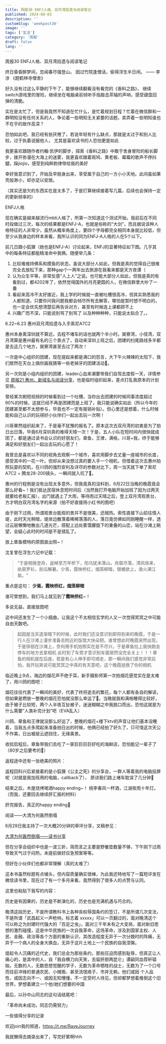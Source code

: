 ```yaml
---
title: 周报30 ENFJ人格、双月湾拾遗与阅读笔记
published: 2024-08-03
description: ''
customSlug: 'weekpost30'
image: ''
tags: ['生活']
category: '周报'
draft: false
lang: ''
---
```

 周报30 ENFJ人格、双月湾拾遗与阅读笔记



<!-- ![image-20240803175850282](./attachments/QmYppYS1DvzrkQEHaZoPsfKzPkqaZRX4p1aLzuVGXrruUN.png) -->


终日昏昏醉梦间，忽闻春尽强登山。
因过竹院逢僧话，偷得浮生半日闲。
—— 李涉 《题鹤林寺僧舍》

好久没有过这么平静的下午了，能够继续翻看没有看完的《香料之路》， 继续switch游戏里的冒险，继续坐在电脑桌前倾听手指敲击茶轴的声响，感受键盘回弹的清脆。

实在是太忙了，但是我竟然不知道在忙什么，是忙着规划日程？忙着在微信群和一群明知没有任何关系的人，争论着一些明知无关紧要的话题，卖弄着一些明知谁也不在乎的故作高深？

恐怕如此吧，我已经有些厌倦了，若说年轻有什么缺点，那就是太过于和别人比较，过于执着说服他人， 尤其是喜欢读书的人恐怕更是如此

我更喜欢跟随作者约翰·凯伊的脚步，探索《香料之路》中敢于舍身冒险的船长脚步，拨开弥漫在大海上的迷雾，我更喜欢跟着斑鸠、黄老板、霉霉的歌声不停抖腿，跺jiojio，感受到纯粹韵律带给我的美好

幸好我意识到了，开始及早脱身出来，享受属于自己的一方小小天地。此间虽如果壳般渺小，却亦足以安居。

（其实还是欠的东西实在是太多了，于是打算继续接着写几篇，后续也会保持一定的更新频率的）

 ENFJ人格

现在确实是越来越流行mbti人格了，所第一次知道这个测试开始，我前后在不同时段做过三次，每次的结果都是ENFJ-A，也就是俗称的“大剑”，而且据说该种人格特征的人非常少，虽然从概率角度上，要四个字母都完全相同本身就比较低，但至少从我身边的样本来看，我所认识的同为ENFJ-A人格的人在5个以下。

前几日跟小狐狸（她也是ENFJ-A）讨论起来，ENFJ的显著特征如下图。几乎其中的每条特征都能精准命中我俩。随便举几条：

1. 比较难维持佛系和摸鱼的状态，虽说大部分人如此，但我是真的觉得自己很难完全去放松下来，那种gap个一两年出去旅游在我看来都是天方夜谭（
2. 认为众生平等，非常反感“人上人”之说。也可能大部分人如此，但我是真的有看到过，都4202年了，依然觉得国外的月亮更圆的人，在微信群里大吵了一番
3. 看起来高冷不太好接近，我上学的时候就一直被吐槽很高冷，但其实熟悉我的人都知道，只要你问我问题我都会倾尽所有去解答，哪怕是暂时想不明白的，也一定会优先想清楚后再告诉对方，甚至有时候连上课都顾不上
4. 兴趣广而不深，只能说别骂了别骂了
以及种种种种，只能说太贴合了。。

<!-- ![image-20240803160630049](./attachments/QmTVaQZuhG4cp9rgqWNYZP24kEtASZpfw9Fb4oeiei24zj.png) -->


<!-- ![image-20240803160659864](./attachments/QmXQKu1NGtYuxPoQaC2qMWVncsyemxKb2mizmmR4j2ygir.png) -->



 6.22\~6.23 惠州双月湾拾遗与入手索尼A7C2

惠州本身离深圳就不算远，去程不堵车的话也就两个半小时。巽寮湾，小径湾，双月湾算是惠州最有名的三个景点了，自动来深圳上班之后，团建的扫尾路线多半都是去这几个地方，巽寮湾甚至去过了两次！

一次是中心组织的团建，现在提起来都是满口的怨言，大下午火辣辣的太阳下，我们居然在天台上搞你画我猜等一些老掉牙的团建活动🤣。

另一次则是小组内组织的团建，leader心血来潮要带我们自驾去度假一天，详情参见 [周报21 惠州、新域名与阅读分享](https://rayepeng.net/weekpost21)，也是临时组织起来，差点打乱我原本的计划安排。

曾经某次刷短视频的时候看到过一个吐槽，当你出去团建的时候同事浓度超过90%的时候，这就已经不再是团建而是上班了，我只能说确实如此（所以今年的团建甚至都不太想参与，毕竟也不一定有报销补贴）。但心里还是想着，什么时候能和自己认识的玩得好小伙伴们一起出去玩一次啊！

川哥果然组织起来了，于是毫不犹豫的报名了。原本这次去双月湾的初衷是为了拍日出日落，毕竟6月深圳真的难得天晴一次！于是，五人小队在短时间内很快就成团了，都是通过读书会认识的好朋友们，章鱼，王律，满格，川哥+我，终于能够满足和好朋友们一起出去玩的心愿了！

我曾总是喜欢以不同的视角去观察一个城市，喜欢用脚步去丈量一座城市的长度，感受其中的一花一叶。但却从来没想过真的要入手一个相机，但借着这次去惠州拍照玩耍的契机，在川鸽的强烈安利及详尽的参数对比下，周一当天就下单了索尼A7C2 + 腾龙28-200镜头，一瞬间就入坑了🤣。

惠州的行程倒是没有出现太多意外，但我竟真的没料到，6月22日当晚的晚霞竟会那么好看~！我们抵达民宿休息短时间后（当然我打开电脑开始加班了因为过两天就要给老板汇报），出门就遇上了大雨，等待雨过天晴之后，登上双月湾观景台，方才明白双月湾名字的来源（拍不好直接用小红书的图吧）


<!-- ![image-20240803151105546](./attachments/Qmf3YGgyWepoCsuWyC7QYH1jbvh1wMvW5ZWDoeWyYYpFeg.jpeg) -->


由于刚下过雨，所谓观景台能观的景并不是很美，还贼热。索性直接下山前往情人堤，此时天光稍暗，堤岸边散落着稀稀落落的人，落日竟仿佛如同刚睡醒一样，透过云层懒懒地散出几道光芒，搭配上远处雾霭朦胧下的重叠的山峦，站在沙滩上眺望，会疑心此时的时间是不是错乱了。

放上章鱼模特的原图直出照~！


<!-- ![image-20240803151721271](./attachments/QmNvWuMP72fiveaMdgpsat7Y4X2atqa6kVYZVM6TorXao4.jpeg) -->



沈复曾在浮生六记中记载：

> "于是相挽登舟，返棹至万年桥下，阳乌犹未落山。舟窗尽落，清风徐来，纨扇罗衫，剖瓜解暑。少焉，霞映桥红，烟笼柳暗，银蟾欲上，渔火满江矣。"

重点是这句： **少焉，霞映桥红，烟笼柳暗**

谁可曾想到，我们马上就见到了**霞映桥红**~！

多说无益，直接放图吧



<!-- ![image-20240803152826365](./attachments/QmabSU8CjNsSqZy1euSLWKKDZUN4rtr8tbPYCuz3NUQkcV.jpeg) -->


<!-- ![image-20240803152837936](./attachments/QmaSxKbRckV7PYyT563cra3jBgkU2WHhpGzNUb5LSNCYC4.jpeg) -->

<!-- ![image-20240803152848687](./attachments/QmZPPERGRNXmqBWrVP9PGFGJs47poJNJRCnAngREoy3XQq.jpeg) -->

这中间还发生了一个小插曲，让我这个不太相信玄学的人又一次觉得冥冥之中可能自由天数吧。

> 起因是当天逐渐暗下的时候，此时我们还没意识到即将到来的晚霞，于是一行人在沙滩上漫步准备去附近的饭馆大快朵颐。谁曾想此时晚霞突然出现，于是徘徊在沙滩上，奈何用手机拍照实在是不尽兴，于是章鱼拉上我快跑会停车的地方去拿相机
> 此时到了车旁才意识到车窗居然没完全关上！！！章鱼的相机就在后座，若是有心人伸手即可顺走，那一瞬间我们感觉非常后怕，我开玩笑说可能冥冥之中真的有天意吧，这个晚霞拯救了你的相机


临近晚上9点，海边的烟花声不绝于耳，新手摄影师第一次拍烟花感觉实在是太难了，用川鸽的图吧：


<!-- ![image-20240803153016437](./attachments/Qma9MZQNyKsaXoCTdnBy2w5ChbHu9XvcDxknhjFCsWR7QC.jpeg) -->


烟花往往代表了一瞬间的美好，代表了终将逝去的繁花，每个人都有各自的解读，但如果是燃放一整晚的烟花恐怕就没那么幸运了🤣。当晚就我和满格睡得比较好，由于被子比较短，两个人半夜互扯被子，迷迷糊糊之中我脱口而出，恐怕这就是为什么需要”人类补完计划”吧（EVA乱入）

川鸽、章鱼和王律就没那么好运了，整晚的烟花+楼下ktv的声音让他们基本没睡着，当我五点多爬起来准备拍日出的时候，他俩已经拍了好久了，只可惜这次天公不作美，日出被层云遮挡住，无缘美景。


<!-- ![image-20240803153418978](./attachments/QmcUu83myu27nA3Lsv7zpEKSsGZMKWn4RUQ7GfRmYBC1h2.jpeg) -->

<!-- ![image-20240803153429524](./attachments/QmfLr878KB1Aho3opeWwvTpT5vjPxXFnXcNSp1pKiC3Aii.jpeg) -->


收拾启程后，章鱼带我们去吃了一家巨巨巨巨好吃的海鲜店，恐怕能记一辈子了（80岁之后要考的🐶）


<!-- ![image-20240803153524256](./attachments/QmaYyMpiR4k3bbZMZ72ZkDJRtXGMxFyzZp9pFs7LF8hYN8.jpeg) -->

返程途中还有一张绝美的照片：


<!-- ![IMG_8967](./attachments/QmaYWCHzjenxkWL78Mv9nwbUyHCrcwtnTrbjMXS6WNDmHX.jpeg) -->


返程回科兴后紧接着的是小狐狸《公主之死》的分享会，一群人等着我的电脑投屏呢（对就是我加班用的电脑，callback了）， 原谅我们路上堵车耽误了几分钟🤣

<!-- ![image-20240803153724168](./attachments/QmbHik4M7Yt1BCXeK772DwViyBpQNB132F9hNgkAtLwvi3.jpeg) -->







结束之后，木屋烧烤喝酒happy ending~！ 桃李春风一杯酒，江湖夜雨十年灯。（而我，还要回去继续肝汇报的材料）

<!-- ![image-20240803153714860](./attachments/Qmeg5EJ1kU12NvFFVyJ7ijuDP1k3YYBy1o42c2TN81rnPV.jpeg) -->


肝完报告，真正的happy ending🤣

<!-- ![image-20240803153907524](./attachments/QmScWS3Gvo8dFUZEELc7k4SjNvjFc9GSmTeXHudGGnASfp.png) -->



 阅读——大清为何轰然倒塌

6月29日我主持了一次大概20分钟的草坪分享，文稿参见：

[大清为何轰然倒塌——读书分享 ](https://rayepeng.net/daqingwhydie)

但在分享会组织中也是一波三折，简而言之主要是野餐垫数量不够，下午刚下过雨导致天气过于闷热，未提前做好应急预案等等。

但好在小伙伴们也都非常理解（真的太难了）

<!-- ![400](./attachments/image-20240803175119000.png.html) -->


这本书虽然标题有点噱头，但内容质量确实很棒，为此我还特地写了一篇短评发在微信读书里，现在过了有一个多月来看，竟然得到了很多人的点赞与认同。

这里也粘贴下我写的内容：

历史是有因果的，历史是不断演化的，历史也是充满机遇与巧合的。

晚清这段历史，不是所谓教科书上各种丧权辱国条约的签订，不是所谓几次变法，不是所谓「武昌起义一声枪响，标志着 xxxxx」可以一页翻过的，面对晚清这个可以称之为封建时代强大的「百足之虫」，面对三千年未有之大变局，面对新旧思想的激烈碰撞，这是中华民族的一次自我革命，这场革命，涉及到国家主权、人民、金融、政治等各个方面的重新认识，其改造程度无异于一次分娩时的阵痛，无异于一个病人的全身大换血，无异于这片土地上一个民族的自我涅槃。

提起令人沉痛的近代史，我们总会为那些条约，那些压迫而感到耻辱，但真正让人痛心的，是其中的人，自「我自横刀向天笑，去留肝胆两昆仑」谭嗣同血荐轩辕始，无数的人，无数思想觉醒的学子，无数为革命牺牲的战士，无数为了一个口号而往前冲锋的普通农民、小摊贩、甚至流氓痞子、市井无赖。他们或因 个人品性、或因志向不一、或因无知懵懂，不一定受时人待见，但却都梦想着推倒这个旧世界，梦想着建立一个他/她们想要的中国

最后，以孙中山同志的这句话结尾吧：

「革命尚未成功，同志仍需努力」


<!-- ![image-20240803175541253](./attachments/QmVkNBQy1sR3R76mGAMMbYDeFKp1Rf2Z5eQxNfK9acm3mG.jpeg) -->




 一些值得分享的记录

欢迎join我的频道，https://t.me/RayeJourney

我就懒得去摘录出来了，写完好累啊hhh

[]()